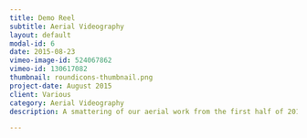 ```yaml
---
title: Demo Reel
subtitle: Aerial Videography
layout: default
modal-id: 6
date: 2015-08-23
vimeo-image-id: 524067862
vimeo-id: 130617082
thumbnail: roundicons-thumbnail.png
project-date: August 2015
client: Various
category: Aerial Videography
description: A smattering of our aerial work from the first half of 2015.

---
```

